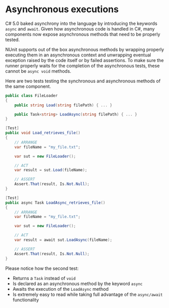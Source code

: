 # Asynchronous executions

C\# 5.0 baked asynchrony into the language by introducing the keywords `async` and `await`. Given how asynchronous code is handled in C\#, many components now expose asynchronous methods that need to be properly tested.

NUnit supports out of the box asynchronous methods by wrapping properly executing them in an asynchronous context and unwrapping eventual exception raised by the code itself or by failed assertions. To make sure the runner properly waits for the completion of the asynchronous tests, these cannot be `async void` methods.

Here are two tests testing the synchronous and asynchronous methods of the same component.

```csharp
public class FileLoader
{
    public string Load(string filePath) { ... }

    public Task<string> LoadAsync(string filePath) { ... }
}

[Test]
public void Load_retrieves_file()
{
    // ARRANGE
    var fileName = "my_file.txt";

    var sut = new FileLoader();

    // ACT
    var result = sut.Load(fileName);

    // ASSERT        
    Assert.That(result, Is.Not.Null);
}

[Test]
public async Task LoadAsync_retrieves_file()
{
    // ARRANGE
    var fileName = "my_file.txt";

    var sut = new FileLoader();

    // ACT
    var result = await sut.LoadAsync(fileName);

    // ASSERT
    Assert.That(result, Is.Not.Null);
}
```

Please notice how the second test:

* Returns a `Task` instead of `void`
* Is declared as an asynchronous method by the keyword `async`
* Awaits the execution of the `LoadAsync` method
* Is extremely easy to read while taking full advantage of the `async/await` functionality


